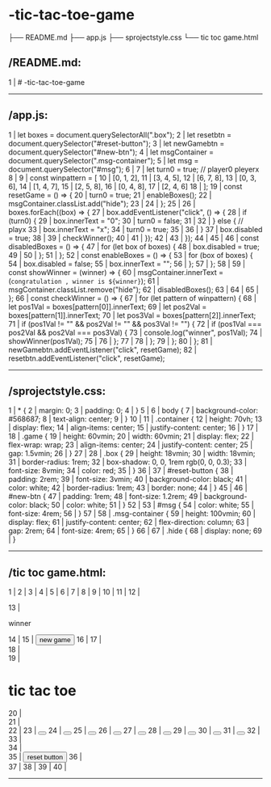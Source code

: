 # -tic-tac-toe-game
├── README.md
├── app.js
├── sprojectstyle.css
└── tic toc game.html


/README.md:
--------------------------------------------------------------------------------
1 | # -tic-tac-toe-game


--------------------------------------------------------------------------------
/app.js:
--------------------------------------------------------------------------------
 1 | let boxes = document.querySelectorAll(".box");
 2 | let resetbtn = document.querySelector("#reset-button");
 3 | let newGamebtn = document.querySelector("#new-btn");
 4 | let msgContainer = document.querySelector(".msg-container");
 5 | let msg = document.querySelector("#msg");
 6 | 
 7 | let turn0 = true; // player0 pleyerx
 8 | 
 9 | const winpattern = [
10 |     [0, 1, 2],
11 |     [3, 4, 5],
12 |     [6, 7, 8],
13 |     [0, 3, 6],
14 |     [1, 4, 7],
15 |     [2, 5, 8],
16 |     [0, 4, 8],
17 |     [2, 4, 6]
18 | ];
19 | const resetGame = () => {
20 |     turn0 = true;
21 |     enableBoxes();
22 |     msgContainer.classList.add("hide");
23 | 
24 | };
25 | 
26 | boxes.forEach((box) => {
27 |     box.addEventListener("click", () => {
28 |         if (turn0) {
29 |             box.innerText = "0";
30 |             turn0 = false;
31 | 
32 |         } else { // playx
33 |             box.innerText = "x";
34 |             turn0 = true;
35 | 
36 |         }
37 |         box.disabled = true;
38 | 
39 |         checkWinner();
40 | 
41 |     });
42 | 
43 | });
44 | 
45 | 
46 | const disabledBoxes = () => {
47 |     for (let box of boxes) {
48 |         box.disabled = true;
49 | 
50 |     };
51 | };
52 | const enableBoxes = () => {
53 |     for (box of boxes) {
54 |         box.disabled = false;
55 |         box.innerText = "";
56 |     };
57 | };
58 | 
59 | const showWinner = (winner) => {
60 |     msgContainer.innerText = (`congratulation , winner is ${winner}`);
61 |     msgContainer.classList.remove("hide");
62 |     disabledBoxes();
63 | 
64 | 
65 | };
66 | const checkWinner = () => {
67 |     for (let pattern of winpattern) {
68 |         let pos1Val = boxes[pattern[0]].innerText;
69 |         let pos2Val = boxes[pattern[1]].innerText;
70 |         let pos3Val = boxes[pattern[2]].innerText;
71 |         if (pos1Val != "" && pos2Val != "" && pos3Val != "") {
72 |             if (pos1Val === pos2Val && pos2Val === pos3Val) {
73 |                 console.log("winner", pos1Val);
74 |                 showWinner(pos1Val);
75 | 
76 |             };
77 | 
78 |         };
79 |     };
80 | };
81 | newGamebtn.addEventListener("click", resetGame);
82 | resetbtn.addEventListener("click", resetGame);


--------------------------------------------------------------------------------
/sprojectstyle.css:
--------------------------------------------------------------------------------
 1 | * {
 2 |     margin: 0;
 3 |     padding: 0;
 4 | }
 5 | 
 6 | body {
 7 |     background-color: #568687;
 8 |     text-align: center;
 9 | }
10 | 
11 | .container {
12 |     height: 70vh;
13 |     display: flex;
14 |     align-items: center;
15 |     justify-content: center;
16 | }
17 | 
18 | .game {
19 |     height: 60vmin;
20 |     width: 60vmin;
21 |     display: flex;
22 |     flex-wrap: wrap;
23 |     align-items: center;
24 |     justify-content: center;
25 |     gap: 1.5vmin;
26 | }
27 | 
28 | .box {
29 |     height: 18vmin;
30 |     width: 18vmin;
31 |     border-radius: 1rem;
32 |     box-shadow: 0, 0, 1rem rgb(0, 0, 0.3);
33 |     font-size: 8vmin;
34 |     color: red;
35 | }
36 | 
37 | #reset-button {
38 |     padding: 2rem;
39 |     font-size: 3vmin;
40 |     background-color: black;
41 |     color: white;
42 |     border-radius: 1rem;
43 |     border: none;
44 | }
45 | 
46 | #new-btn {
47 |     padding: 1rem;
48 |     font-size: 1.2rem;
49 |     background-color: black;
50 |     color: white;
51 | }
52 | 
53 | #msg {
54 |     color: white;
55 |     font-size: 4rem;
56 | }
57 | 
58 | .msg-container {
59 |     height: 100vmin;
60 |     display: flex;
61 |     justify-content: center;
62 |     flex-direction: column;
63 |     gap: 2rem;
64 |     font-size: 4rem;
65 | }
66 | 
67 | .hide {
68 |     display: none;
69 | }


--------------------------------------------------------------------------------
/tic toc game.html:
--------------------------------------------------------------------------------
 1 | <!DOCTYPE html>
 2 | <html lang="en">
 3 | 
 4 | <head>
 5 |     <meta charset="UTF-8">
 6 |     <meta name="viewport" content="width=device-width, initial-scale=1.0">
 7 |     <title>tic tac toe </title>
 8 |     <link rel="stylesheet" href="sprojectstyle.css">
 9 | </head>
10 | 
11 | <body>
12 |     <div class="msg-container hide">
13 |         <p id="msg"> winner</p>
14 | 
15 |         <button id="new-btn"> new game</button>
16 | 
17 |     </div>
18 |     <main>
19 |         <h1>tic tac toe </h1>
20 |         <div class="container">
21 |             <div class="game">
22 | 
23 |                 <button class="box "> </button>
24 |                 <button class="box ">  </button>
25 |                 <button class="box ">  </button>
26 |                 <button class="box "> </button>
27 |                 <button class="box ">  </button>
28 |                 <button class="box "> </button>
29 |                 <button class="box ">  </button>
30 |                 <button class="box ">  </button>
31 |                 <button class="box ">  </button>
32 | 
33 |             </div>
34 |         </div>
35 |         <button id="reset-button"> reset button </button>
36 |     </main>
37 |     <script src="app.js"></script>
38 | </body>
39 | 
40 | </html>


--------------------------------------------------------------------------------
